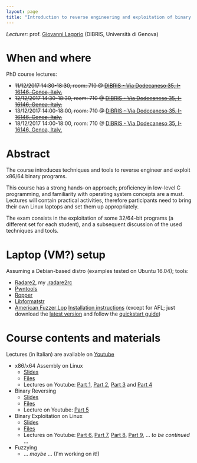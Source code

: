 ```yaml
---
layout: page
title: "Introduction to reverse engineering and exploitation of binary programs"
---
```


*Lecturer:* prof. [Giovanni Lagorio](/people/giovanni_lagorio) (DIBRIS, Università di Genova)

# When and where
PhD course lectures:
- ~~11/12/2017 14:30-18:30, room: 710 @ [DIBRIS - Via Dodecaneso 35, I-16146, Genoa, Italy.](https://www.google.it/maps/place/Via+Dodecaneso,+35,+16146+Genova+GE/@44.403165,8.9696801,17z/data=!3m1!4b1!4m5!3m4!1s0x12d3430b2216399f:0xe215417b3e571fb4!8m2!3d44.403165!4d8.9718688?hl=en)~~
- ~~12/12/2017 14:30-18:30, room: 710 @ [DIBRIS - Via Dodecaneso 35, I-16146, Genoa, Italy.](https://www.google.it/maps/place/Via+Dodecaneso,+35,+16146+Genova+GE/@44.403165,8.9696801,17z/data=!3m1!4b1!4m5!3m4!1s0x12d3430b2216399f:0xe215417b3e571fb4!8m2!3d44.403165!4d8.9718688?hl=en)~~
- ~~13/12/2017 14:00-18:00, room: 710 @ [DIBRIS - Via Dodecaneso 35, I-16146, Genoa, Italy.](https://www.google.it/maps/place/Via+Dodecaneso,+35,+16146+Genova+GE/@44.403165,8.9696801,17z/data=!3m1!4b1!4m5!3m4!1s0x12d3430b2216399f:0xe215417b3e571fb4!8m2!3d44.403165!4d8.9718688?hl=en)~~
- 18/12/2017 14:00-18:00, room: 710 @ [DIBRIS - Via Dodecaneso 35, I-16146, Genoa, Italy.](https://www.google.it/maps/place/Via+Dodecaneso,+35,+16146+Genova+GE/@44.403165,8.9696801,17z/data=!3m1!4b1!4m5!3m4!1s0x12d3430b2216399f:0xe215417b3e571fb4!8m2!3d44.403165!4d8.9718688?hl=en)

# Abstract
The course introduces techniques and tools to reverse engineer and exploit x86/64 binary programs.

This course has a strong hands-on approach; proficiency in low-level C programming, and familiarity with operating system concepts are a must.
Lectures will contain practical activities, therefore participants need to bring their own Linux laptops and set them up appropriately.

The exam consists in the exploitation of some 32/64-bit programs (a different set for each student), and a subsequent discussion of the used techniques and tools.

# Laptop (VM?) setup
Assuming a Debian-based distro (examples tested on Ubuntu 16.04); tools:
* [Radare2](http://www.radare.org/r/), my [.radare2rc](https://ghostbin.com/paste/xywks)
* [Pwntools](https://github.com/Gallopsled/pwntools#readme)
* [Ropper](https://github.com/sashs/Ropper)
* [Libformatstr](https://github.com/hellman/libformatstr)
* [American Fuzzer Lop](http://lcamtuf.coredump.cx/afl/)
[Installation instructions](https://ghostbin.com/paste/ayf9g) (except for AFL; just download the [latest version](http://lcamtuf.coredump.cx/afl/releases/afl-latest.tgz) and follow the [quickstart guide](http://lcamtuf.coredump.cx/afl/QuickStartGuide.txt))

# Course contents and materials
Lectures (in Italian) are available on [Youtube](https://www.youtube.com/playlist?list=PLR11TQ3H_K1uRaoCvgdoldzLmksw9D06B)
* x86/x64 Assembly on Linux
  * [Slides](https://bart.disi.unige.it/zxgio/phd-course-2017/x86intro_slides.pdf)
  * [Files](https://bart.disi.unige.it/zxgio/phd-course-2017/x86intro_files.tgz)
  * Lectures on Youtube: [Part 1](https://www.youtube.com/watch?v=cZPPF4z21A8), [Part 2](https://www.youtube.com/watch?v=ffrtzZ0QwVM), [Part 3](https://www.youtube.com/watch?v=N2VNq-cWHPU) and [Part 4](https://www.youtube.com/watch?v=zwUYxLYJWhQ)
* Binary Reversing
  * [Slides](https://bart.disi.unige.it/zxgio/phd-course-2017/reversing_slides.pdf)
  * [Files](https://bart.disi.unige.it/zxgio/phd-course-2017/reversing_files.tgz)
  * Lecture on Youtube: [Part 5](https://www.youtube.com/watch?v=u6GEM5R5u9E)
* Binary Exploitation on Linux
  * [Slides](https://bart.disi.unige.it/zxgio/phd-course-2017/exploitation_slides.pdf)
  * [Files](https://bart.disi.unige.it/zxgio/phd-course-2017/exploitation_files.tgz)
  * Lectures on Youtube: [Part 6](https://www.youtube.com/watch?v=DhE9e-pVQ-o), [Part 7](https://www.youtube.com/watch?v=8gkr0i6JZtY), [Part 8](https://www.youtube.com/watch?v=SwYPRXW9u3Q), [Part 9](https://www.youtube.com/watch?v=IICGJfqg_Jc), ... *to be continued* ...
* Fuzzying
  * ... *maybe* ... (I'm working on it!)

